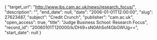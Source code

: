 {
  "target_url": "http://www.jbs.cam.ac.uk/news/research_focus/", 
  "description": "", 
  "end_date": null, 
  "date": "2006-01-01T12:00:00", 
  "slug": 27623487, 
  "subject": "Credit Crunch", 
  "publisher": "cam.ac.uk", 
  "open_access": true, 
  "title": "Judge Business School: Research Focus", 
  "record_id": "20060101T120000/k/DHi9+sN0AhSof4GbGWUg==", 
  "start_date": null
}

